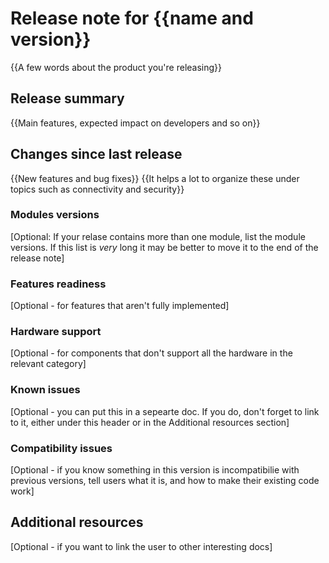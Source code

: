 # Release note for {{name and version}}

{{A few words about the product you're releasing}}

## Release summary

{{Main features, expected impact on developers and so on}}

## Changes since last release

{{New features and bug fixes}}
{{It helps a lot to organize these under topics such as connectivity and security}}

### Modules versions

[Optional: If your relase contains more than one module, list the module versions. If this list is *very* long it may be better to move it to the end of the release note]

### Features readiness

[Optional - for features that aren't fully implemented]

### Hardware support

[Optional - for components that don't support all the hardware in the relevant category]

### Known issues

[Optional - you can put this in a sepearte doc. If you do, don't forget to link to it, either under this header or in the Additional resources section]

### Compatibility issues

[Optional - if you know something in this version is incompatibilie with previous versions, tell users what it is, and how to make their existing code work]

## Additional resources

[Optional - if you want to link the user to other interesting docs]
